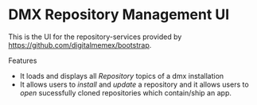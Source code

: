 # DMX Repository Management UI

This is the UI for the repository-services provided by https://github.com/digitalmemex/bootstrap.

Features
- It loads and displays all _Repository_ topics of a dmx installation
- It allows users to _install_ and _update_ a repository and it allows users to _open_ sucessfully cloned repositories which contain/ship an app.

